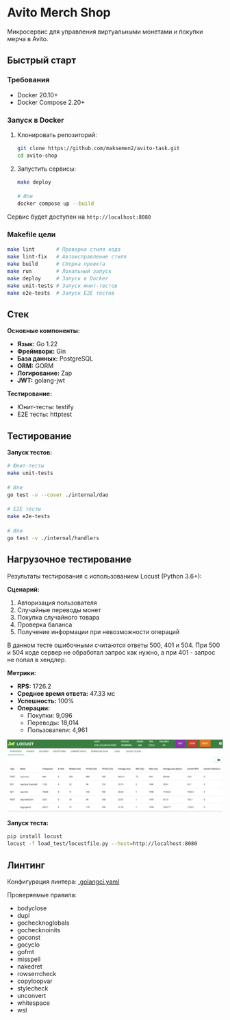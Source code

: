 # Avito Merch Shop

Микросервис для управления виртуальными монетами и покупки мерча в Avito.

## Быстрый старт

### Требования
- Docker 20.10+
- Docker Compose 2.20+

### Запуск в Docker
1. Клонировать репозиторий:
   ```bash
   git clone https://github.com/maksemen2/avito-task.git
   cd avito-shop
   ```
2. Запустить сервисы:
   ```bash
   make deploy
   
   # Или
   docker compose up --build
   ```

Сервис будет доступен на `http://localhost:8080`

### Makefile цели
```bash
make lint       # Проверка стиля кода
make lint-fix   # Автоисправление стиля
make build      # Сборка проекта
make run        # Локальный запуск
make deploy     # Запуск в Docker
make unit-tests # Запуск юнит-тестов
make e2e-tests  # Запуск E2E тестов
```

## Стек

**Основные компоненты:**
- **Язык:** Go 1.22
- **Фреймворк:** Gin
- **База данных:** PostgreSQL
- **ORM:** GORM
- **Логирование:** Zap
- **JWT:** golang-jwt

**Тестирование:**
- Юнит-тесты: testify
- E2E тесты: httptest

## Тестирование

**Запуск тестов:**
```bash
# Юнит-тесты
make unit-tests

# Или
go test -v --cover ./internal/dao

# E2E тесты
make e2e-tests

# Или
go test -v ./internal/handlers
```

## Нагрузочное тестирование

Результаты тестирования с использованием Locust (Python 3.6+):

**Сценарий:**
1. Авторизация пользователя
2. Случайные переводы монет
3. Покупка случайного товара
4. Проверка баланса
5. Получение информации при невозможности операций

В данном тесте ошибочными считаются ответы 500, 401 и 504. При 500 и 504 коде сервер не обработал запрос как нужно, а при 401 - запрос не попал в хендлер.


**Метрики:**
- **RPS:** 1726.2
- **Среднее время ответа:** 47.33 мс
- **Успешность:** 100%
- **Операции:**
  - Покупки: 9,096
  - Переводы: 18,014
  - Пользователи: 4,961

![Результаты нагрузочного теста](assets/images/image.png)

**Запуск теста:**
```bash
pip install locust
locust -f load_test/locustfile.py --host=http://localhost:8080
```

## Линтинг

Конфигурация линтера: [.golangci.yaml](.golangci.yaml)

Проверяемые правила:
- bodyclose
- dupl
- gochecknoglobals
- gochecknoinits
- goconst
- gocyclo
- gofmt
- misspell
- nakedret
- rowserrcheck
- copyloopvar
- stylecheck
- unconvert
- whitespace
- wsl
